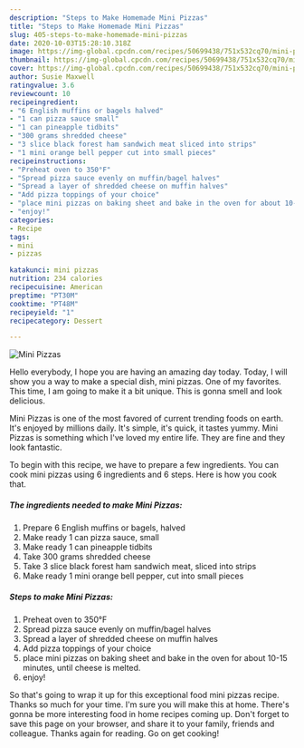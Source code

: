```yaml
---
description: "Steps to Make Homemade Mini Pizzas"
title: "Steps to Make Homemade Mini Pizzas"
slug: 405-steps-to-make-homemade-mini-pizzas
date: 2020-10-03T15:28:10.318Z
image: https://img-global.cpcdn.com/recipes/50699438/751x532cq70/mini-pizzas-recipe-main-photo.jpg
thumbnail: https://img-global.cpcdn.com/recipes/50699438/751x532cq70/mini-pizzas-recipe-main-photo.jpg
cover: https://img-global.cpcdn.com/recipes/50699438/751x532cq70/mini-pizzas-recipe-main-photo.jpg
author: Susie Maxwell
ratingvalue: 3.6
reviewcount: 10
recipeingredient:
- "6 English muffins or bagels halved"
- "1 can pizza sauce small"
- "1 can pineapple tidbits"
- "300 grams shredded cheese"
- "3 slice black forest ham sandwich meat sliced into strips"
- "1 mini orange bell pepper cut into small pieces"
recipeinstructions:
- "Preheat oven to 350°F"
- "Spread pizza sauce evenly on muffin/bagel halves"
- "Spread a layer of shredded cheese on muffin halves"
- "Add pizza toppings of your choice"
- "place mini pizzas on baking sheet and bake in the oven for about 10-15 minutes, until cheese is melted."
- "enjoy!"
categories:
- Recipe
tags:
- mini
- pizzas

katakunci: mini pizzas 
nutrition: 234 calories
recipecuisine: American
preptime: "PT30M"
cooktime: "PT48M"
recipeyield: "1"
recipecategory: Dessert

---
```



![Mini Pizzas](https://img-global.cpcdn.com/recipes/50699438/751x532cq70/mini-pizzas-recipe-main-photo.jpg)

Hello everybody, I hope you are having an amazing day today. Today, I will show you a way to make a special dish, mini pizzas. One of my favorites. This time, I am going to make it a bit unique. This is gonna smell and look delicious.



Mini Pizzas is one of the most favored of current trending foods on earth. It's enjoyed by millions daily. It's simple, it's quick, it tastes yummy. Mini Pizzas is something which I've loved my entire life. They are fine and they look fantastic.


To begin with this recipe, we have to prepare a few ingredients. You can cook mini pizzas using 6 ingredients and 6 steps. Here is how you cook that.

<!--inarticleads1-->

##### The ingredients needed to make Mini Pizzas:

1. Prepare 6 English muffins or bagels, halved
1. Make ready 1 can pizza sauce, small
1. Make ready 1 can pineapple tidbits
1. Take 300 grams shredded cheese
1. Take 3 slice black forest ham sandwich meat, sliced into strips
1. Make ready 1 mini orange bell pepper, cut into small pieces




<!--inarticleads2-->

##### Steps to make Mini Pizzas:

1. Preheat oven to 350°F
1. Spread pizza sauce evenly on muffin/bagel halves
1. Spread a layer of shredded cheese on muffin halves
1. Add pizza toppings of your choice
1. place mini pizzas on baking sheet and bake in the oven for about 10-15 minutes, until cheese is melted.
1. enjoy!




So that's going to wrap it up for this exceptional food mini pizzas recipe. Thanks so much for your time. I'm sure you will make this at home. There's gonna be more interesting food in home recipes coming up. Don't forget to save this page on your browser, and share it to your family, friends and colleague. Thanks again for reading. Go on get cooking!
